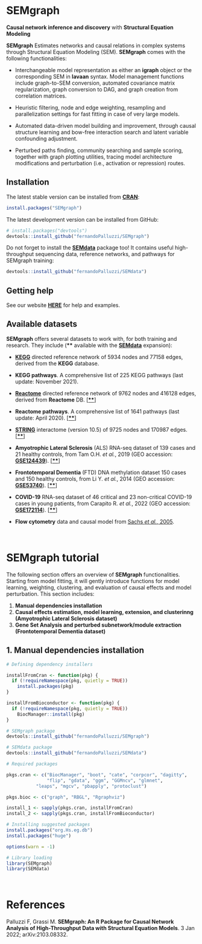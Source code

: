 # SEMgraph
**Causal network inference and discovery** with **Structural Equation Modeling**

**SEMgraph**  Estimates networks and causal relations in complex systems through
Structural Equation Modeling (SEM). **SEMgraph** comes with the following functionalities:

- Interchangeable model representation as either an **igraph** object 
or the corresponding SEM in **lavaan** syntax. Model management functions 
include graph-to-SEM conversion, automated covariance matrix regularization, 
graph conversion to DAG, and graph creation from correlation matrices.

- Heuristic filtering, node and edge weighting, resampling and 
parallelization settings for fast fitting in case of very large models.

- Automated data-driven model building and improvement, through causal 
structure learning and bow-free interaction search and latent variable 
confounding adjustment.

- Perturbed paths finding, community searching and sample scoring, 
together with graph plotting utilities, tracing model architecture 
modifications and perturbation (i.e., activation or repression) routes.

## Installation

The latest stable version can be installed from [**CRAN**](https://CRAN.R-project.org/package=SEMgraph):

``` r
install.packages("SEMgraph")
```

The latest development version can be installed from GitHub:

``` r
# install.packages("devtools")
devtools::install_github("fernandoPalluzzi/SEMgraph")
```

Do not forget to install the [**SEMdata**](https://github.com/fernandoPalluzzi/SEMdata) 
package too! It contains useful high-throughput sequencing data, reference networks, 
and pathways for SEMgraph training:

``` r
devtools::install_github("fernandoPalluzzi/SEMdata")
```

## Getting help

See our website [**HERE**](https://fernandopalluzzi.github.io/SEMgraph/) for help and examples.

## Available datasets

**SEMgraph** offers several datasets to work with, for both training and research. They include (**\*\*** available with the [**SEMdata**](https://github.com/fernandoPalluzzi/SEMdata) expansion):

- [**KEGG**](https://www.genome.jp/kegg/) directed reference network of 5934 nodes and 77158 edges, derived from the **KEGG** database.

- **KEGG pathways**. A comprehensive list of 225 KEGG pathways (last update: November 2021).

- [**Reactome**](https://reactome.org) directed reference network of 9762 nodes and 416128 edges, derived from **Reactome** DB. [[**\*\***](https://github.com/fernandoPalluzzi/SEMdata)]

- **Reactome pathways**. A comprehensive list of 1641 pathways (last update: April 2020). [[**\*\***](https://github.com/fernandoPalluzzi/SEMdata)]

- [**STRING**](https://string-db.org/) interactome (version 10.5) of 9725 nodes and 170987 edges. [[**\*\***](https://github.com/fernandoPalluzzi/SEMdata)]

- **Amyotrophic Lateral Sclerosis** (ALS) RNA-seq dataset of 139 cases and 21 healthy controls, from Tam O.H. *et al.*, 2019 (GEO accession: [**GSE124439**](https://www.ncbi.nlm.nih.gov/geo/query/acc.cgi?acc=GSE124439)). [[**\*\***](https://github.com/fernandoPalluzzi/SEMdata)]

- **Frontotemporal Dementia** (FTD) DNA methylation dataset 150 cases and 150 healthy controls, from Li Y. *et al.*, 2014 (GEO accession: [**GSE53740**](https://www.ncbi.nlm.nih.gov/geo/query/acc.cgi?acc=GSE53740)). [[**\*\***](https://github.com/fernandoPalluzzi/SEMdata)]

- **COVID-19** RNA-seq dataset of 46 critical and 23 non-critical COVID-19 cases in young patients, from Carapito R. *et al.*, 2022 (GEO accession: [**GSE172114**](https://www.ncbi.nlm.nih.gov/geo/query/acc.cgi?acc=GSE172114)). [[**\*\***](https://github.com/fernandoPalluzzi/SEMdata)]

- **Flow cytometry** data and causal model from [Sachs *et al.*, 2005](https://www.science.org/lookup/doi/10.1126/science.1105809).

&nbsp;

# SEMgraph tutorial

The following section offers an overview of **SEMgraph** functionalities. Starting from model fitting, it will gently introduce functions for model learning, weighting, clustering, and evaluation of causal effects and model perturbation. This section includes:

1. **Manual dependencies installation**
2. **Causal effects estimation, model learning, extension, and clusterinng (Amyotrophic Lateral Sclerosis dataset)**
3. **Gene Set Analysis and perturbed subnetwork/module extraction (Frontotemporal Dementia dataset)**

## 1. Manual dependencies installation

```r
# Defining dependency installers

installFromCran <- function(pkg) {
  if (!requireNamespace(pkg, quietly = TRUE))
    install.packages(pkg)
}

installFromBioconductor <- function(pkg) {
  if (!requireNamespace(pkg, quietly = TRUE))
    BiocManager::install(pkg)
}

# SEMgraph package
devtools::install_github("fernandoPalluzzi/SEMgraph")

# SEMdata package
devtools::install_github("fernandoPalluzzi/SEMdata")

# Required packages

pkgs.cran <- c("BiocManager", "boot", "cate", "corpcor", "dagitty",
               "flip", "gdata", "ggm", "GGMncv", "glmnet",
	       "leaps", "mgcv", "pbapply", "protoclust")

pkgs.bioc <- c("graph", "RBGL", "Rgraphviz")

install_1 <- sapply(pkgs.cran, installFromCran)
install_2 <- sapply(pkgs.cran, installFromBioconductor)

# Installing suggested packages
install.packages("org.Hs.eg.db")
install.packages("huge")

options(warn = -1)

# Library loading
library(SEMgraph)
library(SEMdata)
```

&nbsp;

# References

Palluzzi F, Grassi M. **SEMgraph: An R Package for Causal Network Analysis of High-Throughput Data with Structural Equation Models**. 3 Jan 2022; arXiv:2103.08332.
